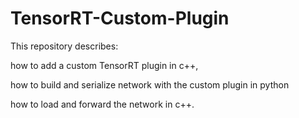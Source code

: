 # TensorRT-Custom-Plugin
This repository describes:   

  how to add a custom TensorRT plugin in c++,    
  
  how to build and serialize network with the custom plugin in python   
  
  how to load and forward the network in c++.
  
  
  
